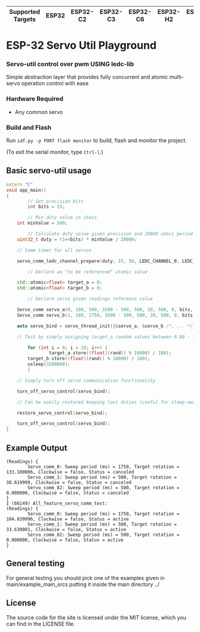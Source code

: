| Supported Targets | ESP32 | ESP32-C2 | ESP32-C3 | ESP32-C6 | ESP32-H2 | ESP32-S2 | ESP32-S3 |
| ----------------- | ----- | -------- | -------- | -------- | -------- | -------- | -------- |

# ESP-32 Servo Util Playground

### Servo-util control over pwm USING ledc-lib
Simple abstraction layer that provides fully concurrent and atomic multi-servo operation control with ease

### Hardware Required

* Any common servo

### Build and Flash

Run `idf.py -p PORT flash monitor` to build, flash and monitor the project.

(To exit the serial monitor, type ``Ctrl-]``.)

## Basic servo-util usage

```c++
extern "C"
void app_main()
{
        // Set precision bits
        int bits = 15;

        // Min duty value in uSecs
	int minValue = 500;

        // Calculate duty value given precision and 20000 uSecs period (50Hz)
	uint32_t duty = (1<<bits) * minValue / 20000;

	// Same timer for all servos

	servo_comm_ledc_channel_prepare(duty, 15, 50, LEDC_CHANNEL_0, LEDC_TIMER_0, 16);

        // Declare an "to be referenced" atomic value

	std::atomic<float> target_a = 0;
	std::atomic<float> target_b = 0;

        // Declare servo given readings reference value

	Servo_comm servo_a(0, 180, 500, 3500 - 500, 500, 20, 500, 0, bits, LEDC_CHANNEL_0, &target_a);
	Servo_comm servo_b(1, 180, 1750, 3500 - 500, 500, 20, 500, 0, bits, LEDC_CHANNEL_1, &target_b);

	auto servo_bind = servo_thread_init({&servo_a, &servo_b /*, ... */});

	// Test by simply assigning target_a random values between 0.00 - 179.99

        for (int i = 0; i < 10; i++) {
                target_a.store((float)(rand() % 18000) / 100);
		target_b.store((float)(rand() % 18000) / 100);
		usleep(3200000);
        }

	// Simply turn off servo communication functionality

	turn_off_servo_control(servo_bind);

	// Can be easily restored keeping last duties (useful for sleep-awake usages that keep up memory)

	restore_servo_control(servo_bind);

	turn_off_servo_control(servo_bind);
}
```

## Example Output

```text
(Readings) { 
        Servo_comm_0: Sweep period (ms) = 1750, Target rotation = 133.100006, Clockwise = false, Status = canceled 
        Servo_comm_1: Sweep period (ms) = 500, Target rotation = 38.619999, Clockwise = false, Status = canceled 
        Servo_comm_82: Sweep period (ms) = 500, Target rotation = 0.000000, Clockwise = false, Status = canceled 
}
I (66149) All_feature_servo_comm_test: 
(Readings) { 
        Servo_comm_0: Sweep period (ms) = 1750, Target rotation = 104.839996, Clockwise = false, Status = active 
        Servo_comm_1: Sweep period (ms) = 500, Target rotation = 33.630001, Clockwise = false, Status = active 
        Servo_comm_82: Sweep period (ms) = 500, Target rotation = 0.000000, Clockwise = false, Status = active 
}
```
## General testing

For general testing you should pick one of the examples given in main/example_main_srcs putting it inside the main directory ../

## License

The source code for the site is licensed under the MIT license, which you can find in the LICENSE file.
